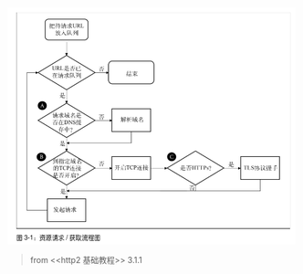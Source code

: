 ![bPlYx9xODQH4X1KuUNpc](_images/Screenshot%20from%202023-04-01%2019-44-45.png)

>from \<\<http2 基础教程\>\> 3.1.1
